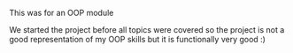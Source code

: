 This was for an OOP module

We started the project before all topics were covered so the project is not a good representation of my OOP skills but it is functionally very good :)
